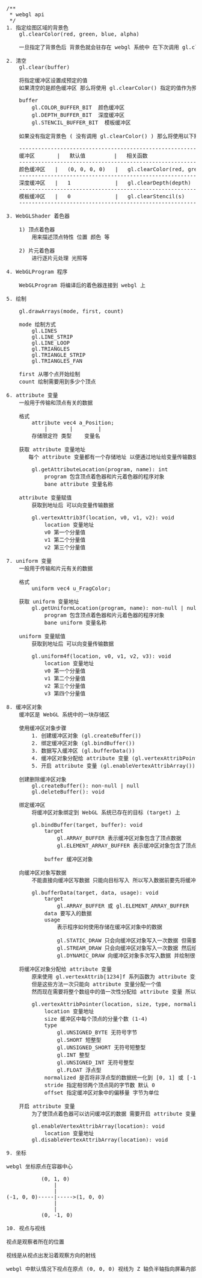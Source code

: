 <pre>
/**
 * webgl api
 */
1. 指定绘图区域的背景色
    gl.clearColor(red, green, blue, alpha)

    一旦指定了背景色后 背景色就会驻存在 webgl 系统中 在下次调用 gl.clearColor() 前都不会改变

2. 清空
    gl.clear(buffer)
    
    将指定缓冲区设置成预定的值
    如果清空的是颜色缓冲区 那么将使用 gl.clearColor() 指定的值作为预定值

    buffer
        gl.COLOR_BUFFER_BIT  颜色缓冲区
        gl.DEPTH_BUFFER_BIT  深度缓冲区
        gl.STENCIL_BUFFER_BIT  模板缓冲区
        
    如果没有指定背景色 ( 没有调用 gl.clearColor() ) 那么将使用以下默认值
    
    ---------------------------------------------------------------------------
    缓冲区       |   默认值         |   相关函数
    ---------------------------------------------------------------------------
    颜色缓冲区   |   (0, 0, 0, 0)   |   gl.clearColor(red, green, blue, alpha)
    ---------------------------------------------------------------------------
    深度缓冲区   |   1              |   gl.clearDepth(depth)
    ---------------------------------------------------------------------------
    模板缓冲区   |   0              |   gl.clearStencil(s)
    ---------------------------------------------------------------------------
    
3. WebGLShader 着色器
    
    1) 顶点着色器
        用来描述顶点特性 位置 颜色 等
    
    2) 片元着色器
        进行逐片元处理 光照等
    
4. WebGLProgram 程序
    
    WebGLProgram 将编译后的着色器连接到 webgl 上

5. 绘制

    gl.drawArrays(mode, first, count)

    mode 绘制方式
        gl.LINES
        gl.LINE_STRIP
        gl.LINE_LOOP
        gl.TRIANGLES
        gl.TRIANGLE_STRIP
        gl.TRIANGLES_FAN
        
    first 从哪个点开始绘制
    count 绘制需要用到多少个顶点

6. attribute 变量
    一般用于传输和顶点有关的数据

    格式
        attribute vec4 a_Position;
            |       |        |
        存储限定符 类型    变量名

    获取 attribute 变量地址
       每个 attribute 变量都有一个存储地址 以便通过地址给变量传输数据
       
        gl.getAttributeLocation(program, name): int
            program 包含顶点着色器和片元着色器的程序对象
            bane attribute 变量名称

    attribute 变量赋值
        获取到地址后 可以向变量传输数据

        gl.vertexAttrib3f(location, v0, v1, v2): void
            location 变量地址
            v0 第一个分量值
            v1 第二个分量值
            v2 第三个分量值

7. uniform 变量
    一般用于传输和片元有关的数据
    
    格式
        uniform vec4 u_FragColor;

    获取 uniform 变量地址
        gl.getUniformLocation(program, name): non-null | null
            program 包含顶点着色器和片元着色器的程序对象
            bane uniform 变量名称

    uniform 变量赋值
        获取到地址后 可以向变量传输数据

        gl.uniform4f(location, v0, v1, v2, v3): void
            location 变量地址
            v0 第一个分量值
            v1 第二个分量值
            v2 第三个分量值
            v3 第四个分量值

8. 缓冲区对象
    缓冲区是 WebGL 系统中的一块存储区

    使用缓冲区对象步骤
        1. 创建缓冲区对象 (gl.createBuffer())
        2. 绑定缓冲区对象 (gl.bindBuffer())
        3. 数据写入缓冲区 (gl.bufferData())
        4. 缓冲区对象分配给 attribute 变量 (gl.vertexAttribPointer())
        5. 开启 attribute 变量 (gl.enableVertexAttribArray())
        
    创建删除缓冲区对象
        gl.createBuffer(): non-null | null
        gl.deleteBuffer(): void
    
    绑定缓冲区
        将缓冲区对象绑定到 WebGL 系统已存在的目标 (target) 上
        
        gl.bindBuffer(target, buffer): void
            target
                gl.ARRAY_BUFFER 表示缓冲区对象包含了顶点数据
                gl.ELEMENT_ARRAY_BUFFER 表示缓冲区对象包含了顶点的索引值
            
            buffer 缓冲区对象
                
    向缓冲区对象写数据
        不能直接向缓冲区写数据 只能向目标写入 所以写入数据前要先将缓冲区对象绑定到目标
        
        gl.bufferData(target, data, usage): void
            target
                gl.ARRAY_BUFFER 或 gl.ELEMENT_ARRAY_BUFFER
            data 要写入的数据
            usage
                表示程序如何使用存储在缓冲区对象中的数据
                
                gl.STATIC_DRAW 只会向缓冲区对象写入一次数据 但需要绘制多次
                gl.STREAM_DRAW 只会向缓冲区对象写入一次数据 然后绘制若干次
                gl.DYNAMIC_DRAW 向缓冲区对象多次写入数据 并绘制很多次

    将缓冲区对象分配给 attribute 变量
        原来使用 gl.vertexAttrib[1234]f 系列函数为 attribute 变量赋值
        但是这些方法一次只能向 attribute 变量分配一个值
        然而现在需要将整个数组中的值一次性分配给 attribute 变量 所以需要使用 gl.vertexAttribPointer()

        gl.vertexAttribPointer(location, size, type, normalized, stride, offset): void
            location 变量地址
            size 缓冲区中每个顶点的分量个数 (1-4)
            type
                gl.UNSIGNED_BYTE 无符号字节
                gl.SHORT 短整型
                gl.UNSIGNED_SHORT 无符号短整型
                gl.INT 整型
                gl.UNSIGNED_INT 无符号整型
                gl.FLOAT 浮点型
            normalized 是否将非浮点型的数据统一化到 [0, 1] 或 [-1, 1] 之间
            stride 指定相邻两个顶点简的字节数 默认 0
            offset 指定缓冲区对象中的偏移量 字节为单位

    开启 attribute 变量
        为了使顶点着色器可以访问缓冲区的数据 需要开启 attribute 变量
        
        gl.enableVertexAttribArray(location): void
            location 变量地址
        gl.disableVertexAttribArray(location): void

9. 坐标

webgl 坐标原点在容器中心

           (0, 1, 0)
               |
               |
(-1, 0, 0)-----|----->(1, 0, 0)
               |
               |
           (0, -1, 0)

10. 视点与视线

视点是观察者所在的位置

视线是从视点出发沿着观察方向的射线

webgl 中默认情况下视点在原点 (0, 0, 0) 视线为 Z 轴负半轴指向屏幕内部












































</pre>
